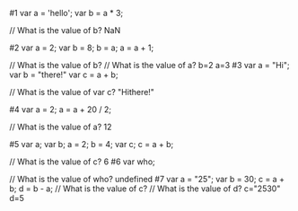 #1
var a = 'hello';
var b = a * 3;

// What is the value of b?
NaN

#2
var a = 2;
var b = 8;
    b = a;
    a = a + 1;

// What is the value of b?
// What is the value of a?
b=2 a=3
#3
var a = "Hi";
var b = "there!"
var c = a + b;

// What is the value of var c?
"Hithere!"

#4
var a = 2;
a = a + 20 / 2;

// What is the value of a?
12

#5
var a;
var b;
a = 2;
b = 4;
var c;
c = a + b;

// What is the value of c?
6
#6
var who;

// What is the value of who?
undefined
#7
var a = "25";
var b = 30;
c = a + b;
d = b - a;
// What is the value of c?
// What is the value of d?
c="2530"
d=5
